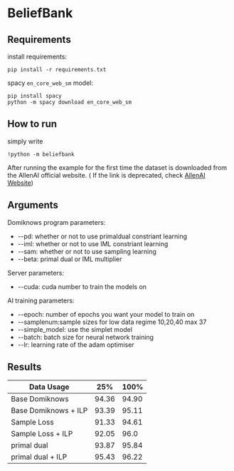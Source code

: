 
# BeliefBank

## Requirements
install requirements:
```
pip install -r requirements.txt
```

spacy `en_core_web_sm` model:

```
pip install spacy
python -m spacy download en_core_web_sm
```


## How to run

simply write

```
!python -m beliefbank
```
After running the example for the first time the dataset is downloaded from the AllenAI official website. ( If the link is deprecated, check [AllenAI Website](https://allenai.org/data/beliefbank))

## Arguments

Domiknows program parameters:

+ --pd: whether or not to use primaldual constriant learning
+ --iml: whether or not to use IML constriant learning
+ --sam: whether or not to use sampling learning
+ --beta: primal dual or IML multiplier

Server parameters:

+ --cuda: cuda number to train the models on

AI training parameters:

+ --epoch: number of epochs you want your model to train on
+ --samplenum:sample sizes for low data regime 10,20,40 max 37
+ --simple_model: use the simplet model
+ --batch: batch size for neural network training
+ --lr: learning rate of the adam optimiser

## Results


| Data Usage | 25%  | 100% |
| ----------- | ----------- | ----------- |
| Base Domiknows | 94.36 | 94.90 |
| Base Domiknows + ILP | 93.39 | 95.11 |
| Sample Loss | 91.33 | 94.61 |
| Sample Loss + ILP | 92.05 | 96.0 |
| primal dual | 93.87 | 95.84 |
| primal dual + ILP | 95.43 | 96.22 |
